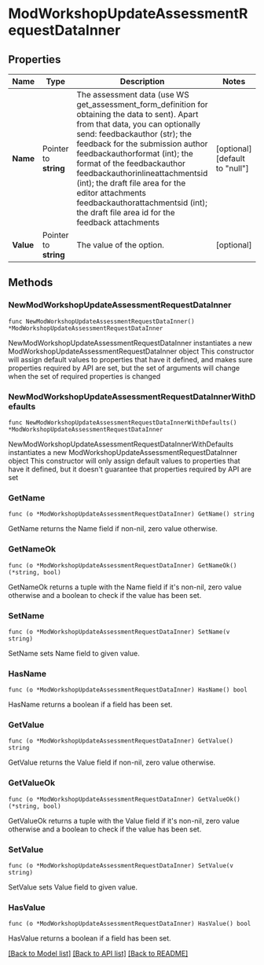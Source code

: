 # ModWorkshopUpdateAssessmentRequestDataInner

## Properties

Name | Type | Description | Notes
------------ | ------------- | ------------- | -------------
**Name** | Pointer to **string** | The assessment data (use WS get_assessment_form_definition for obtaining the data to sent).                                 Apart from that data, you can optionally send:                                 feedbackauthor (str); the feedback for the submission author                                 feedbackauthorformat (int); the format of the feedbackauthor                                 feedbackauthorinlineattachmentsid (int); the draft file area for the editor attachments                                 feedbackauthorattachmentsid (int); the draft file area id for the feedback attachments | [optional] [default to "null"]
**Value** | Pointer to **string** | The value of the option. | [optional] 

## Methods

### NewModWorkshopUpdateAssessmentRequestDataInner

`func NewModWorkshopUpdateAssessmentRequestDataInner() *ModWorkshopUpdateAssessmentRequestDataInner`

NewModWorkshopUpdateAssessmentRequestDataInner instantiates a new ModWorkshopUpdateAssessmentRequestDataInner object
This constructor will assign default values to properties that have it defined,
and makes sure properties required by API are set, but the set of arguments
will change when the set of required properties is changed

### NewModWorkshopUpdateAssessmentRequestDataInnerWithDefaults

`func NewModWorkshopUpdateAssessmentRequestDataInnerWithDefaults() *ModWorkshopUpdateAssessmentRequestDataInner`

NewModWorkshopUpdateAssessmentRequestDataInnerWithDefaults instantiates a new ModWorkshopUpdateAssessmentRequestDataInner object
This constructor will only assign default values to properties that have it defined,
but it doesn't guarantee that properties required by API are set

### GetName

`func (o *ModWorkshopUpdateAssessmentRequestDataInner) GetName() string`

GetName returns the Name field if non-nil, zero value otherwise.

### GetNameOk

`func (o *ModWorkshopUpdateAssessmentRequestDataInner) GetNameOk() (*string, bool)`

GetNameOk returns a tuple with the Name field if it's non-nil, zero value otherwise
and a boolean to check if the value has been set.

### SetName

`func (o *ModWorkshopUpdateAssessmentRequestDataInner) SetName(v string)`

SetName sets Name field to given value.

### HasName

`func (o *ModWorkshopUpdateAssessmentRequestDataInner) HasName() bool`

HasName returns a boolean if a field has been set.

### GetValue

`func (o *ModWorkshopUpdateAssessmentRequestDataInner) GetValue() string`

GetValue returns the Value field if non-nil, zero value otherwise.

### GetValueOk

`func (o *ModWorkshopUpdateAssessmentRequestDataInner) GetValueOk() (*string, bool)`

GetValueOk returns a tuple with the Value field if it's non-nil, zero value otherwise
and a boolean to check if the value has been set.

### SetValue

`func (o *ModWorkshopUpdateAssessmentRequestDataInner) SetValue(v string)`

SetValue sets Value field to given value.

### HasValue

`func (o *ModWorkshopUpdateAssessmentRequestDataInner) HasValue() bool`

HasValue returns a boolean if a field has been set.


[[Back to Model list]](../README.md#documentation-for-models) [[Back to API list]](../README.md#documentation-for-api-endpoints) [[Back to README]](../README.md)


